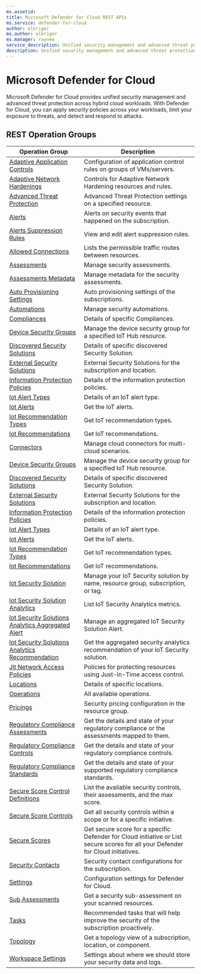 ```yaml
---
ms.assetid: 
title: Microsoft Defender for Cloud REST APIs
ms.service: defender-for-cloud
author: elkriger
ms.author: elkriger
ms.manager: raynew
service_description: Unified security management and advanced threat protection across hybrid cloud workloads
description: Unified security management and advanced threat protection across hybrid cloud workloads
---
```



# Microsoft Defender for Cloud

Microsoft Defender for Cloud provides unified security management and advanced threat protection across hybrid cloud workloads. With Defender for Cloud, you can apply security policies across your workloads, limit your exposure to threats, and detect and respond to attacks.

## REST Operation Groups


| Operation Group | Description |
|---|---|
| [Adaptive Application Controls](../../docs-ref-autogen/securitycenter/Adaptive-Application-Controls.yml) | Configuration of application control rules on groups of VMs/servers.|
| [Adaptive Network Hardenings](../../docs-ref-autogen/securitycenter/Adaptive-Network-Hardenings.yml) | Controls for Adaptive Network Hardening resources and rules.|
| [Advanced Threat Protection](../../docs-ref-autogen/securitycenter/Advanced-Threat-Protection.yml) | Advanced Threat Protection settings on a specified resource.|
| [Alerts](../../docs-ref-autogen/securitycenter/Alerts.yml) |Alerts on security events that happened on the subscription.|
| [Alerts Suppression Rules](../../docs-ref-autogen/securitycenter/Alerts-Suppression-Rules.yml) | View and edit alert suppression rules.|
| [Allowed Connections](../../docs-ref-autogen/securitycenter/Allowed-Connections.yml) |Lists the permissible traffic routes between resources.|
| [Assessments](../../docs-ref-autogen/securitycenter/Assessments.yml) |Manage security assessments.|
| [Assessments Metadata](../../docs-ref-autogen/securitycenter/Assessments-Metadata.yml) |Manage metadata for the security assessments.|
| [Auto Provisioning Settings](../../docs-ref-autogen/securitycenter/Auto-Provisioning-Settings.yml) |Auto provisioning settings of the subscriptions.|
| [Automations](../../docs-ref-autogen/securitycenter/Automations.yml) |Manage security automations.|
| [Compliances](../../docs-ref-autogen/securitycenter/Compliances.yml) |Details of specific Compliances.|
| [Device Security Groups](../../docs-ref-autogen/securitycenter/Device-Security-Groups.yml) |Manage the device security group for a specified IoT Hub resource.|
| [Discovered Security Solutions](../../docs-ref-autogen/securitycenter/Discovered-Security-Solutions.yml) | Details of specific discovered Security Solution. |
| [External Security Solutions](../../docs-ref-autogen/securitycenter/External-Security-Solutions.yml) | External Security Solutions for the subscription and location. |
| [Information Protection Policies](../../docs-ref-autogen/securitycenter/Information-Protection-Policies.yml) |Details of the information protection policies.|
| [lot Alert Types](../../docs-ref-autogen/securitycenter/Iot-Alert-Types.yml) | Details of an IoT alert type. |
| [lot Alerts](../../docs-ref-autogen/securitycenter/Iot-Alerts.yml) | Get the IoT alerts. |
| [lot Recommendation Types](../../docs-ref-autogen/securitycenter/Iot-Recommendation-Types.yml) | Get IoT recommendation types. |
| [lot Recommendations](../../docs-ref-autogen/securitycenter/Iot-Recommendations.yml) | Get IoT recommendations. |
| [Connectors](../../docs-ref-autogen/securitycenter/Connectors.yml) |Manage cloud connectors for multi-cloud scenarios.|
| [Device Security Groups](../../docs-ref-autogen/securitycenter/Device-Security-Groups.yml) |Manage the device security group for a specified IoT Hub resource.|
| [Discovered Security Solutions](../../docs-ref-autogen/securitycenter/Discovered-Security-Solutions.yml) | Details of specific discovered Security Solution. |
| [External Security Solutions](../../docs-ref-autogen/securitycenter/External-Security-Solutions.yml) | External Security Solutions for the subscription and location. |
| [Information Protection Policies](../../docs-ref-autogen/securitycenter/Information-Protection-Policies.yml) |Details of the information protection policies.|
| [lot Alert Types](../../docs-ref-autogen/securitycenter/iot-alert-types.yml) | Details of an IoT alert type. |
| [lot Alerts](../../docs-ref-autogen/securitycenter/iot-alerts.yml) | Get the IoT alerts. |
| [lot Recommendation Types](../../docs-ref-autogen/securitycenter/iot-recommendation-types.yml) | Get IoT recommendation types. |
| [lot Recommendations](../../docs-ref-autogen/securitycenter/iot-recommendations.yml) | Get IoT recommendations. |
| [lot Security Solution](https://docs.microsoft.com/rest/api/securitycenter/iotsecuritysolution) |Manage your IoT Security solution by name, resource group, subscription, or tag.|
| [lot Security Solution Analytics](https://docs.microsoft.com/rest/api/securitycenter/iotsecuritysolutionanalytics) |List IoT Security Analytics metrics.|
| [lot Security Solutions Analytics Aggregated Alert](https://docs.microsoft.com/rest/api/securitycenter/iotsecuritysolutionsanalyticsaggregatedalert) |Manage an aggregated IoT Security Solution Alert.|
| [lot Security Solutions Analytics Recommendation](https://docs.microsoft.com/rest/api/securitycenter/iotsecuritysolutionsanalyticsrecommendation) |Get the aggregated security analytics recommendation of your IoT Security solution.|
| [Jit Network Access Policies](../../docs-ref-autogen/securitycenter/Jit-Network-Access-Policies.yml) |Policies for protecting resources using Just-in-Time access control.|
| [Locations](../../docs-ref-autogen/securitycenter/Locations.yml)|Details of specific locations.|
| [Operations](../../docs-ref-autogen/securitycenter/Operations.yml)|All available operations.|
| [Pricings](../../docs-ref-autogen/securitycenter/Pricings.yml) | Security pricing configuration in the resource group. |
| [Regulatory Compliance Assessments](../../docs-ref-autogen/securitycenter/Regulatory-Compliance-Assessments.yml) |Get the details and state of your regulatory compliance or the assessments mapped to them.|
| [Regulatory Compliance Controls](../../docs-ref-autogen/securitycenter/Regulatory-Compliance-Controls.yml) |Get the details and state of your regulatory compliance controls.|
| [Regulatory Compliance Standards](../../docs-ref-autogen/securitycenter/Regulatory-Compliance-Standards.yml) |Get the details and state of your supported regulatory compliance standards.|
| [Secure Score Control Definitions](../../docs-ref-autogen/securitycenter/Secure-Score-Control-Definitions.yml) | List the available security controls, their assessments, and the max score. |
| [Secure Score Controls](../../docs-ref-autogen/securitycenter/Secure-Score-Controls.yml) | Get all security controls within a scope or for a specific initiative.|
| [Secure Scores](../../docs-ref-autogen/securitycenter/Secure-Scores.yml) | Get secure score for a specific Defender for Cloud initiative or List secure scores for all your Defender for Cloud initiatives.|
| [Security Contacts](../../docs-ref-autogen/securitycenter/Security-Contacts.yml) |Security contact configurations for the subscription.|
| [Settings](../../docs-ref-autogen/securitycenter/Settings.yml)|Configuration settings for Defender for Cloud.|
| [Sub Assessments](../../docs-ref-autogen/securitycenter/Sub-Assessments.yml)|Get a security sub-assessment on your scanned resources.|
| [Tasks](../../docs-ref-autogen/securitycenter/Tasks.yml) |Recommended tasks that will help improve the security of the subscription proactively.|
| [Topology](../../docs-ref-autogen/securitycenter/Topology.yml) |Get a topology view of a subscription, location, or component.|
| [Workspace Settings](../../docs-ref-autogen/securitycenter/Workspace-Settings.yml) |Settings about where we should store your security data and logs.|
